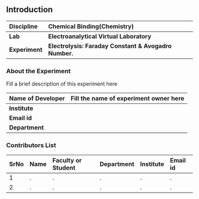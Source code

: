 ## Introduction


<b>Discipline | <b>Chemical Binding(Chemistry)
:--|:--|
<b> Lab | <b> Electroanalytical Virtual Laboratory
<b> Experiment|     <b> Electrolysis: Faraday Constant & Avogadro Number.

### About the Experiment 

Fill a brief description of this experiment here

<b>Name of Developer | <b> Fill the name of experiment owner here 
:--|:--|
<b> Institute | <b>  
<b> Email id|     <b>  
<b> Department |  

### Contributors List

SrNo | Name | Faculty or Student | Department| Institute | Email id
:--|:--|:--|:--|:--|:--|
1 | . | . | . | . | .
2 | . | . | . | . | .
